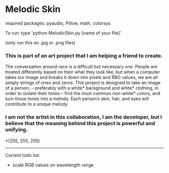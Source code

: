 # Melodic Skin

required packages: pyaudio, Pillow, math, colorsys

To run: type 'python MelodicSkin.py [name of your file]'

(only run this on .jpg or .png files)

### This is part of an art project that I am helping a friend to create. 
The conversation around race is a difficult but necessary one. People are treated differently based on their what they look like, but when a computer takes our image and breaks it down into pixels and RBG values, we are all simply strings of ones and zeros.
This project is designed to take an image of a person, – preferably with a white* background and white* clothing, in order to isolate their tones – find the most common non-white* colors, and turn those tones into a melody. Each person’s skin, hair, and eyes will contribute to a unique melody.

### I am not the artist in this collaboration, I am the developer, but I believe that the meaning behind this project is powerful and unifying.



*(255, 255, 255)

------------------------------------------------------------------------------------------------------------
Current todo list:
* scale RGB values on wavelength range
